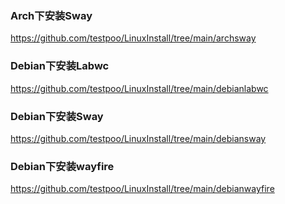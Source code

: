 ### Arch下安装Sway

<https://github.com/testpoo/LinuxInstall/tree/main/archsway>

### Debian下安装Labwc

<https://github.com/testpoo/LinuxInstall/tree/main/debianlabwc>

### Debian下安装Sway

<https://github.com/testpoo/LinuxInstall/tree/main/debiansway>

### Debian下安装wayfire

<https://github.com/testpoo/LinuxInstall/tree/main/debianwayfire>